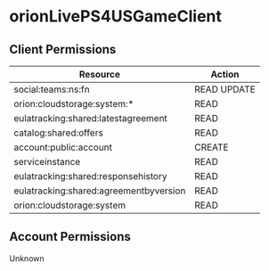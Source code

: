 # orionLivePS4USGameClient


## Client Permissions
| Resource | Action |
| -------- | ------ |
| social:teams:ns:fn | READ UPDATE |
| orion:cloudstorage:system:* | READ |
| eulatracking:shared:latestagreement | READ |
| catalog:shared:offers | READ |
| account:public:account | CREATE |
| serviceinstance | READ |
| eulatracking:shared:responsehistory | READ |
| eulatracking:shared:agreementbyversion | READ |
| orion:cloudstorage:system | READ |

## Account Permissions
Unknown

